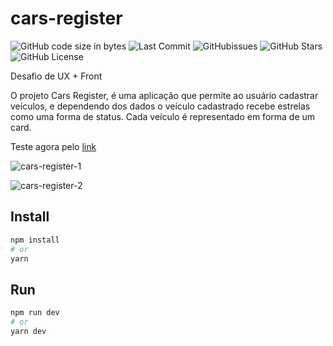 # cars-register

![GitHub code size in bytes](https://img.shields.io/github/languages/code-size/jpss14/cars-register)
![Last Commit](https://img.shields.io/github/last-commit/jpss14/cars-register)
![GitHubissues](https://img.shields.io/github/issues/jpss14/cars-register)
![GitHub Stars](https://img.shields.io/github/stars/jpss14/cars-register)
![GitHub License](https://img.shields.io/github/license/jpss14/cars-register)

Desafio de UX + Front

O projeto Cars Register, é uma aplicação que permite ao usuário cadastrar veículos, e dependendo dos dados o veículo cadastrado recebe estrelas como uma forma de status. Cada veículo é representado em forma de um card.

Teste agora pelo [link](https://cars-register.vercel.app/)

![cars-register-1](https://github.com/JPSS14/cars-register/assets/40327303/b5e86e65-9760-46da-b2b7-f28a8fb19f44)

![cars-register-2](https://github.com/JPSS14/cars-register/assets/40327303/befe1347-60b2-4ff9-8144-96a4da138783)

## Install

```bash
npm install
# or
yarn
```

## Run

```bash
npm run dev
# or
yarn dev
```

